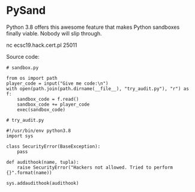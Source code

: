 # PySand

Python 3.8 offers this awesome feature that makes Python sandboxes finally viable. Nobody will slip through.

nc ecsc19.hack.cert.pl 25011

Source code:

```python3
# sandbox.py

from os import path
player_code = input("Give me code:\n")
with open(path.join(path.dirname(__file__), "try_audit.py"), "r") as f:
    sandbox_code = f.read()
    sandbox_code += player_code
    exec(sandbox_code)

```



```python3
# try_audit.py

#!/usr/bin/env python3.8
import sys

class SecurityError(BaseException):
    pass

def audithook(name, tupla):
    raise SecurityError("Hackers not allowed. Tried to perform {}".format(name))

sys.addaudithook(audithook)
```